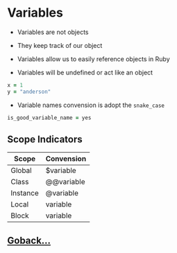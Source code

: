 # Variables

- Variables are not objects

- They keep track of our object

- Variables allow us to easily reference objects in Ruby

- Variables will be undefined or act like an object

``` ruby
x = 1
y = "anderson"
```

- Variable names convension is adopt the `snake_case`

```ruby
is_good_variable_name = yes
```

## Scope Indicators

| Scope | Convension
|--- |---
| Global | $variable
| Class  | @@variable
| Instance | @variable
| Local | variable
| Block | variable

## [Goback...](./index.md)